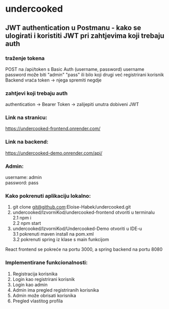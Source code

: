 # undercooked

## JWT authentication u Postmanu - kako se ulogirati i koristiti JWT pri zahtjevima koji trebaju auth
### traženje tokena
POST na /api/token s Basic Auth (username, password)
username password može biti "admin" "pass" ili bilo koji drugi već registrirani korisnik
Backend vraća token -> njega spremiti negdje

### zahtjevi koji trebaju auth
authentication -> Bearer Token -> zalijepiti unutra dobiveni JWT



### Link na stranicu:
https://undercooked-frontend.onrender.com/

### Link na backend:
https://undercooked-demo.onrender.com/api/

### Admin:
username: admin \
password: pass

### Kako pokrenuti aplikaciju lokalno:

1. git clone git@github.com:Eloise-Habek/undercooked.git
2. undercooked/IzvorniKod/undercooked-frontend otvoriti u terminalu \
   2.1 npm i \
   2.2 npm start 
3. undercooked/IzvorniKod/Undercooked-Demo otvoriti u IDE-u \
   3.1 pokrenuti maven install na pom.xml \
   3.2 pokrenuti spring iz klase s main funkcijom 

React frontend se pokreće na portu 3000, a spring backend na portu 8080

### Implementirane funkcionalnosti:
1. Registracija korisnika
2. Login kao registrirani korisnik
3. Login kao admin
4. Admin ima pregled registriranih korisnika
5. Admin može obrisati korisnika
6. Pregled vlastitog profila
